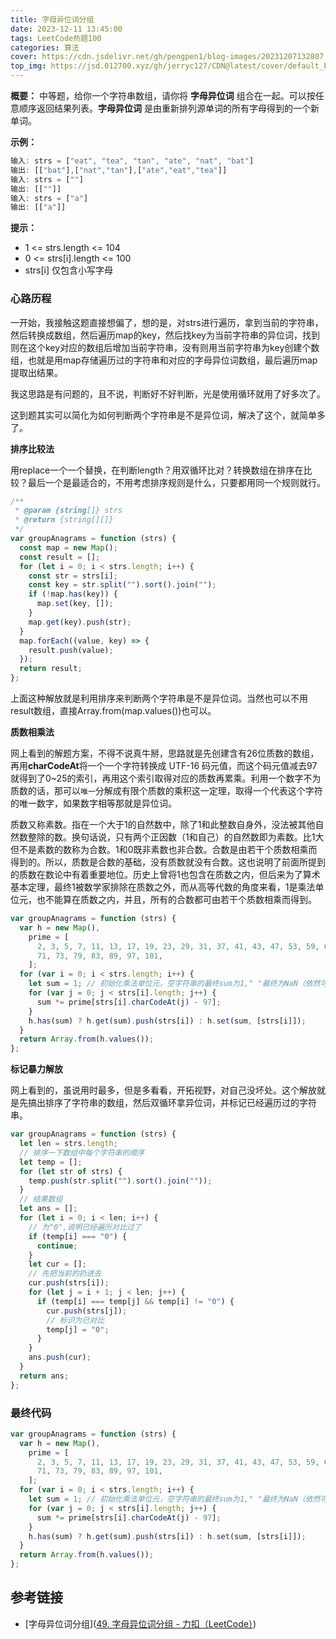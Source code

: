 ```yaml
---
title: 字母异位词分组
date: 2023-12-11 13:45:00
tags: LeetCode热题100
categories: 算法
cover: https://cdn.jsdelivr.net/gh/pengpen1/blog-images/20231207132807.png
top_img: https://jsd.012700.xyz/gh/jerryc127/CDN@latest/cover/default_bg.png
---
```

**概要：** 中等题，给你一个字符串数组，请你将 **字母异位词** 组合在一起。可以按任意顺序返回结果列表。**字母异位词** 是由重新排列源单词的所有字母得到的一个新单词。

**示例：**

```js
输入: strs = ["eat", "tea", "tan", "ate", "nat", "bat"]
输出: [["bat"],["nat","tan"],["ate","eat","tea"]]
输入: strs = [""]
输出: [[""]]
输入: strs = ["a"]
输出: [["a"]]
```

**提示：**

- 1 <= strs.length <= 104
- 0 <= strs[i].length <= 100
- strs[i] 仅包含小写字母




### 心路历程

一开始，我接触这题直接想偏了，想的是，对strs进行遍历，拿到当前的字符串，然后转换成数组，然后遍历map的key，然后找key为当前字符串的异位词，找到则在这个key对应的数组后增加当前字符串，没有则用当前字符串为key创建个数组，也就是用map存储遍历过的字符串和对应的字母异位词数组，最后遍历map提取出结果。

我这思路是有问题的，且不说，判断好不好判断，光是使用循环就用了好多次了。

这到题其实可以简化为如何判断两个字符串是不是异位词，解决了这个，就简单多了。

**排序比较法**

用replace一个一个替换，在判断length？用双循环比对？转换数组在排序在比较？最后一个是最适合的，不用考虑排序规则是什么，只要都用同一个规则就行。

```js
/**
 * @param {string[]} strs
 * @return {string[][]}
 */
var groupAnagrams = function (strs) {
  const map = new Map();
  const result = [];
  for (let i = 0; i < strs.length; i++) {
    const str = strs[i];
    const key = str.split("").sort().join("");
    if (!map.has(key)) {
      map.set(key, []);
    }
    map.get(key).push(str);
  }
  map.forEach((value, key) => {
    result.push(value);
  });
  return result;
};
```

上面这种解放就是利用排序来判断两个字符串是不是异位词。当然也可以不用 result数组，直接Array.from(map.values())也可以。



**质数相乘法**

网上看到的解题方案，不得不说真牛掰，思路就是先创建含有26位质数的数组，再用**charCodeAt**将一个一个字符转换成 UTF-16 码元值，而这个码元值减去97就得到了0~25的索引，再用这个索引取得对应的质数再累乘。利用一个数字不为质数的话，那可以`唯一`分解成有限个质数的乘积这一定理，取得一个代表这个字符的唯一数字，如果数字相等那就是异位词。

质数又称素数。指在一个大于1的自然数中，除了1和此整数自身外，没法被其他自然数整除的数。换句话说，只有两个正因数（1和自己）的自然数即为素数。比1大但不是素数的数称为合数。1和0既非素数也非合数。合数是由若干个质数相乘而得到的。所以，质数是合数的基础，没有质数就没有合数。这也说明了前面所提到的质数在数论中有着重要地位。历史上曾将1也包含在质数之内，但后来为了算术基本定理，最终1被数学家排除在质数之外，而从高等代数的角度来看，1是乘法单位元，也不能算在质数之内，并且，所有的合数都可由若干个质数相乘而得到。

```js
var groupAnagrams = function (strs) {
  var h = new Map(),
    prime = [
      2, 3, 5, 7, 11, 13, 17, 19, 23, 29, 31, 37, 41, 43, 47, 53, 59, 61, 67,
      71, 73, 79, 83, 89, 97, 101,
    ];
  for (var i = 0; i < strs.length; i++) {
    let sum = 1; // 初始化乘法单位元，空字符串的最终sum为1," "最终为NaN（依然可以为key）
    for (var j = 0; j < strs[i].length; j++) {
      sum *= prime[strs[i].charCodeAt(j) - 97];
    }
    h.has(sum) ? h.get(sum).push(strs[i]) : h.set(sum, [strs[i]]);
  }
  return Array.from(h.values());
};
```



**标记暴力解放**

网上看到的，虽说用时最多，但是多看看，开拓视野，对自己没坏处。这个解放就是先搞出排序了字符串的数组，然后双循环拿异位词，并标记已经遍历过的字符串。

```js
var groupAnagrams = function (strs) {
  let len = strs.length;
  // 排序一下数组中每个字符串的顺序
  let temp = [];
  for (let str of strs) {
    temp.push(str.split("").sort().join(""));
  }
  // 结果数组
  let ans = [];
  for (let i = 0; i < len; i++) {
    // 为"0",说明已经遍历对比过了
    if (temp[i] === "0") {
      continue;
    }
    let cur = [];
    // 先把当前的扔进去
    cur.push(strs[i]);
    for (let j = i + 1; j < len; j++) {
      if (temp[i] === temp[j] && temp[i] != "0") {
        cur.push(strs[j]);
        // 标识为已对比
        temp[j] = "0";
      }
    }
    ans.push(cur);
  }
  return ans;
};
```



### 最终代码

```js
var groupAnagrams = function (strs) {
  var h = new Map(),
    prime = [
      2, 3, 5, 7, 11, 13, 17, 19, 23, 29, 31, 37, 41, 43, 47, 53, 59, 61, 67,
      71, 73, 79, 83, 89, 97, 101,
    ];
  for (var i = 0; i < strs.length; i++) {
    let sum = 1; // 初始化乘法单位元，空字符串的最终sum为1," "最终为NaN（依然可以为key）
    for (var j = 0; j < strs[i].length; j++) {
      sum *= prime[strs[i].charCodeAt(j) - 97];
    }
    h.has(sum) ? h.get(sum).push(strs[i]) : h.set(sum, [strs[i]]);
  }
  return Array.from(h.values());
};
```



## 参考链接

- [字母异位词分组]([49. 字母异位词分组 - 力扣（LeetCode）](https://leetcode.cn/problems/group-anagrams/description/?envType=study-plan-v2&envId=top-100-liked))
